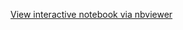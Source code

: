 [View interactive notebook via nbviewer](https://nbviewer.org/github/charleshoots/Iguana.Galapagos.Gravity.Report/blob/main/632.Grav.Project.ipynb)
